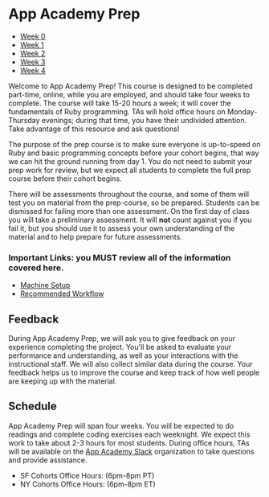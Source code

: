 # App Academy Prep

- [Week 0](./w0/)
- [Week 1](./w1/)
- [Week 2](./w2/)
- [Week 3](./w3/)
- [Week 4](./w4/)

Welcome to App Academy Prep! This course is designed to be completed
part-time, online, while you are employed, and should take four weeks to
complete. The course will take 15-20 hours a week; it will cover the
fundamentals of Ruby programming. TAs will hold office hours on
Monday-Thursday evenings; during that time, you have their undivided
attention. Take advantage of this resource and ask questions!

The purpose of the prep course is to make sure everyone is up-to-speed
on Ruby and basic programming concepts before your cohort begins, that
way we can hit the ground running from day 1. You do not need to submit
your prep work for review, but we expect all students to complete the
full prep course before their cohort begins.

There will be assessments throughout the course, and some of them will
test you on material from the prep-course, so be prepared. Students can
be dismissed for failing more than one assessment. On the first day of
class you will take a preliminary assessment. It will **not** count
against you if you fail it, but you should use it to assess your own
understanding of the material and to help prepare for future assessments.

### Important Links: you MUST review all of the information covered here.

* [Machine Setup][machine-setup]
* [Recommended Workflow][workflow]

[machine-setup]: ./environment-setup.md
[workflow]: ./workflow.md

## Feedback

During App Academy Prep, we will ask you to give feedback on your
experience completing the project. You'll be asked to evaluate your
performance and understanding, as well as your interactions with the
instructional staff. We will also collect similar data during the
course. Your feedback helps us to improve the course and keep track of
how well people are keeping up with the material.

## Schedule

App Academy Prep will span four weeks. You will be expected to do
readings and complete coding exercises each weeknight. We expect this
work to take about 2-3 hours for most students. During office hours, TAs
will be available on the [App Academy Slack][app-academy-slack]
organization  to take questions and provide assistance.

- SF Cohorts Office Hours: (6pm-8pm PT)
- NY Cohorts Office Hours: (6pm-8pm ET)

[app-academy-slack]: https://app-academy.slack.com/

